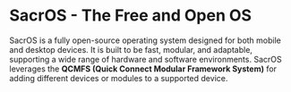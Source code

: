 # SacrOS - The Free and Open OS
SacrOS is a fully open-source operating system designed for both mobile and desktop devices. It is built to be fast, modular, and adaptable, supporting a wide range of hardware and software environments. SacrOS leverages the **QCMFS (Quick Connect Modular Framework System)** for adding different devices or modules to a supported device.
